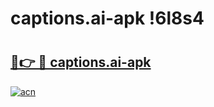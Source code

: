 # captions.ai-apk !6l8s4

# <h2><a href="https://siztp0.esa.edu.pl?title=captions.ai-apk&ref=6l8s4">🔗👉 🔴 captions.ai-apk</a></h2>

[![acn](https://github.com/user-attachments/assets/0f9c940e-d8b0-45ae-aac7-cd30a18b3e1c)](https://siztp0.esa.edu.pl?title=captions.ai-apk&ref=6l8s4)

